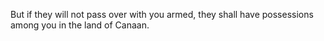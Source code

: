 But if they will not pass over with you armed, they shall have possessions among you in the land of Canaan.
